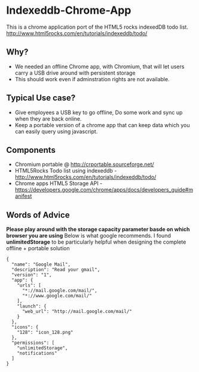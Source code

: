 Indexeddb-Chrome-App
====================

This is a chrome application port of the HTML5 rocks indexedDB todo list.
http://www.html5rocks.com/en/tutorials/indexeddb/todo/

Why?
--------------
- We needed an offline Chrome app, with Chromium, that will let users carry a USB drive around with persistent storage
- This should work even if adminstration rights are not available.

Typical Use case?
--------------
- Give employees a USB key to go offline, Do some work and sync up when they are back online.
- Keep a portable version of a chrome app that can keep data which you can easily query using javascript.


Components
--------------

- Chromium portable @ http://crportable.sourceforge.net/
- HTML5Rocks Todo list using indexeddb - http://www.html5rocks.com/en/tutorials/indexeddb/todo/
- Chrome apps HTML5 Storage API -https://developers.google.com/chrome/apps/docs/developers_guide#manifest



Words of Advice
--------------
**Please play around with the storage capacity parameter basde on which browser you are using**
Below is what google recommends. I found **unlimitedStorage** to be particularly helpful when designing the complete offline + portable solution

    {
	  "name": "Google Mail",
	  "description": "Read your gmail",
	  "version": "1",
	  "app": {
		"urls": [
		  "*://mail.google.com/mail/",
		  "*://www.google.com/mail/"
		],
		"launch": {
		  "web_url": "http://mail.google.com/mail/"
		}
	  },
	  "icons": {
		"128": "icon_128.png"
	  },
	  "permissions": [
		"unlimitedStorage",
		"notifications"
	  ]
	}

